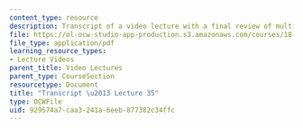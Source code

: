 ```yaml
---
content_type: resource
description: Transcript of a video lecture with a final review of multivariable calculus.
file: https://ol-ocw-studio-app-production.s3.amazonaws.com/courses/18-02-multivariable-calculus-fall-2007/929574a7caa3241a6eeb877382c34ffc_18_022007L35.pdf
file_type: application/pdf
learning_resource_types:
- Lecture Videos
parent_title: Video Lectures
parent_type: CourseSection
resourcetype: Document
title: "Transcript \u2013 Lecture 35"
type: OCWFile
uid: 929574a7-caa3-241a-6eeb-877382c34ffc
---
```

